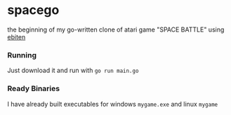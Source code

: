 # spacego

the beginning of my go-written clone of atari game "SPACE BATTLE" using [ebiten](https://github.com/hajimehoshi/ebiten)


### Running

Just download it and run with ```go run main.go```



### Ready Binaries

I have already built executables for windows ```mygame.exe``` and linux ```mygame```
